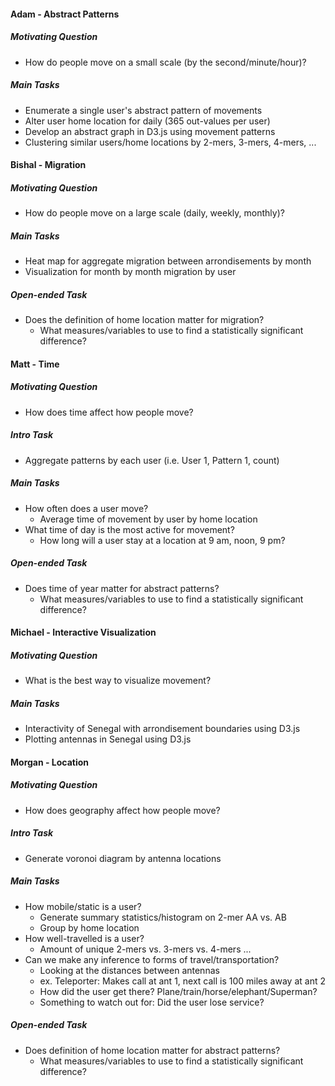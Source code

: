 #### Adam - Abstract Patterns   
##### Motivating Question     
* How do people move on a small scale (by the second/minute/hour)?    

##### Main Tasks   
* Enumerate a single user's abstract pattern of movements
* Alter user home location for daily (365 out-values per user)
* Develop an abstract graph in D3.js using movement patterns
* Clustering similar users/home locations by 2-mers, 3-mers, 4-mers, ...

#### Bishal - Migration  
##### Motivating Question  
* How do people move on a large scale (daily, weekly, monthly)?

##### Main Tasks
* Heat map for aggregate migration between arrondisements by month
* Visualization for month by month migration by user

##### Open-ended Task
* Does the definition of home location matter for migration?
  * What measures/variables to use to find a
	statistically significant difference?

#### Matt - Time
##### Motivating Question  
* How does time affect how people move?

##### Intro Task
* Aggregate patterns by each user (i.e. User 1, Pattern 1, count)   

##### Main Tasks  
* How often does a user move?  
  * Average time of movement by user by home location  
* What time of day is the most active for movement?
  * How long will a user stay at a location at 9 am, noon, 9 pm?

##### Open-ended Task
* Does time of year matter for abstract patterns?
  * What measures/variables to use to find a
	statistically significant difference?

#### Michael - Interactive Visualization     
##### Motivating Question   
* What is the best way to visualize movement?   

##### Main Tasks   
* Interactivity of Senegal with arrondisement boundaries using D3.js   
* Plotting antennas in Senegal using D3.js

#### Morgan - Location
##### Motivating Question  
* How does geography affect how people move?

##### Intro Task   
* Generate voronoi diagram by antenna locations  

##### Main Tasks   
* How mobile/static is a user? 
  * Generate summary statistics/histogram on 2-mer AA vs. AB
  * Group by home location  
* How well-travelled is a user?  
  * Amount of unique 2-mers vs. 3-mers vs. 4-mers ...
* Can we make any inference to forms of travel/transportation?
  * Looking at the distances between antennas 
  * ex. Teleporter: Makes call at ant 1, next call is 100 miles away at ant 2 
  * How did the user get there? Plane/train/horse/elephant/Superman?   
  * Something to watch out for: Did the user lose service?   

##### Open-ended Task   
* Does definition of home location matter for abstract patterns?  
  * What measures/variables to use to find a
	statistically significant difference?  



